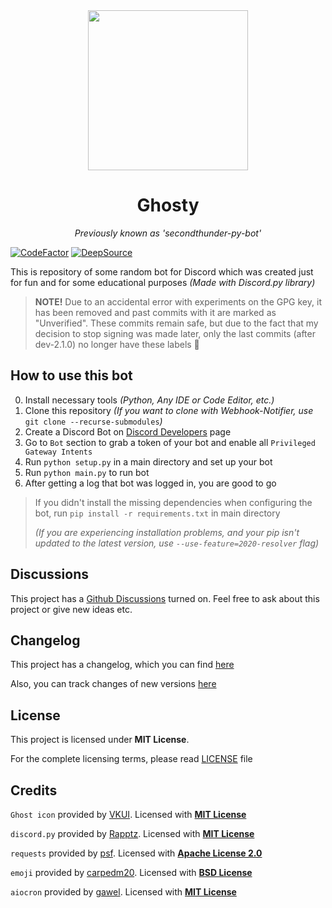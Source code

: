 <div align="center">

<img width="256" height="256" src="assets/logo.gif">

# Ghosty
*Previously known as 'secondthunder-py-bot'*

</div>

[![CodeFactor](https://www.codefactor.io/repository/github/secondthunder/ghosty/badge)](https://www.codefactor.io/repository/github/secondthunder/ghosty)
[![DeepSource](https://deepsource.io/gh/SecondThundeR/ghosty.svg/?label=active+issues&show_trend=true)](https://deepsource.io/gh/SecondThundeR/ghosty/?ref=repository-badge)

This is repository of some random bot for Discord which was created just for fun and for some educational purposes *(Made with Discord.py library)*

> **NOTE!** Due to an accidental error with experiments on the GPG key, it has been removed and past commits with it are marked as "Unverified". These commits remain safe, but due to the fact that my decision to stop signing was made later, only the last commits (after dev-2.1.0) no longer have these labels 🤷

## How to use this bot

0. Install necessary tools *(Python, Any IDE or Code Editor, etc.)*
1. Clone this repository *(If you want to clone with Webhook-Notifier, use* `git clone --recurse-submodules`*)*
2. Create a Discord Bot on [Discord Developers](https://discord.com/developers/applications) page
3. Go to `Bot` section to grab a token of your bot and enable all `Privileged Gateway Intents`
4. Run `python setup.py` in a main directory and set up your bot
5. Run `python main.py` to run bot
6. After getting a log that bot was logged in, you are good to go

> If you didn't install the missing dependencies when configuring the bot, run `pip install -r requirements.txt` in main directory
>
> *(If you are experiencing installation problems, and your pip isn't updated to the latest version, use `--use-feature=2020-resolver` flag)*

## Discussions

This project has a [Github Discussions](https://github.com/SecondThundeR/ghosty/discussions) turned on. Feel free to ask about this project or give new ideas etc.

## Changelog

This project has a changelog, which you can find [here](https://github.com/SecondThundeR/ghosty/blob/master/Changelog.md)

Also, you can track changes of new versions [here](https://github.com/SecondThundeR/ghosty/projects)

## License

This project is licensed under **MIT License**.

For the complete licensing terms, please read [LICENSE](https://github.com/SecondThundeR/ghosty/blob/master/LICENSE) file

## Credits

`Ghost icon` provided by [VKUI](https://github.com/VKCOM/icons). Licensed with [**MIT License**](https://github.com/VKCOM/icons/blob/master/LICENSE)

`discord.py` provided by [Rapptz](https://github.com/Rapptz/discord.py). Licensed with [**MIT License**](https://github.com/Rapptz/discord.py/blob/master/LICENSE)

`requests` provided by [psf](https://github.com/psf/requests). Licensed with [**Apache License 2.0**](https://github.com/psf/requests/blob/master/LICENSE)

`emoji` provided by [carpedm20](https://github.com/carpedm20/emoji/). Licensed with [**BSD License**](https://github.com/carpedm20/emoji/blob/master/LICENSE.txt)

`aiocron` provided by [gawel](https://github.com/gawel/aiocron). Licensed with [**MIT License**](https://github.com/gawel/aiocron/blob/master/LICENSE)
